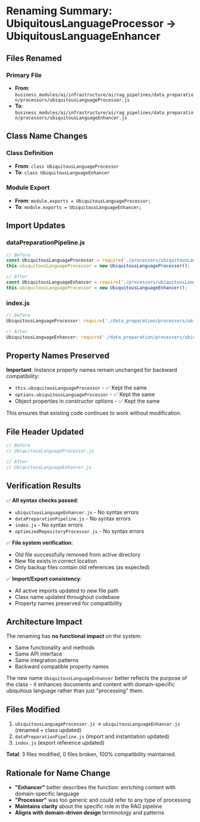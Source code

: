 # Renaming Summary: UbiquitousLanguageProcessor → UbiquitousLanguageEnhancer

## Files Renamed

### Primary File
- **From**: `business_modules/ai/infrastructure/ai/rag_pipelines/data_preparation/processors/ubiquitousLanguageProcessor.js`
- **To**: `business_modules/ai/infrastructure/ai/rag_pipelines/data_preparation/processors/ubiquitousLanguageEnhancer.js`

## Class Name Changes

### Class Definition
- **From**: `class UbiquitousLanguageProcessor`
- **To**: `class UbiquitousLanguageEnhancer`

### Module Export
- **From**: `module.exports = UbiquitousLanguageProcessor;`
- **To**: `module.exports = UbiquitousLanguageEnhancer;`

## Import Updates

### dataPreparationPipeline.js
```javascript
// Before
const UbiquitousLanguageProcessor = require('./processors/ubiquitousLanguageProcessor');
this.ubiquitousLanguageProcessor = new UbiquitousLanguageProcessor();

// After
const UbiquitousLanguageEnhancer = require('./processors/ubiquitousLanguageEnhancer');
this.ubiquitousLanguageProcessor = new UbiquitousLanguageEnhancer();
```

### index.js
```javascript
// Before
UbiquitousLanguageProcessor: require('./data_preparation/processors/ubiquitousLanguageProcessor'),

// After
UbiquitousLanguageEnhancer: require('./data_preparation/processors/ubiquitousLanguageEnhancer'),
```

## Property Names Preserved

**Important**: Instance property names remain unchanged for backward compatibility:
- `this.ubiquitousLanguageProcessor` - ✅ Kept the same
- `options.ubiquitousLanguageProcessor` - ✅ Kept the same  
- Object properties in constructor options - ✅ Kept the same

This ensures that existing code continues to work without modification.

## File Header Updated

```javascript
// Before
// UbiquitousLanguageProcessor.js

// After  
// UbiquitousLanguageEnhancer.js
```

## Verification Results

✅ **All syntax checks passed**:
- `ubiquitousLanguageEnhancer.js` - No syntax errors
- `dataPreparationPipeline.js` - No syntax errors  
- `index.js` - No syntax errors
- `optimizedRepositoryProcessor.js` - No syntax errors

✅ **File system verification**:
- Old file successfully removed from active directory
- New file exists in correct location
- Only backup files contain old references (as expected)

✅ **Import/Export consistency**:
- All active imports updated to new file path
- Class name updated throughout codebase
- Property names preserved for compatibility

## Architecture Impact

The renaming has **no functional impact** on the system:
- Same functionality and methods
- Same API interface
- Same integration patterns
- Backward compatible property names

The new name `UbiquitousLanguageEnhancer` better reflects the purpose of the class - it enhances documents and content with domain-specific ubiquitous language rather than just "processing" them.

## Files Modified

1. `ubiquitousLanguageProcessor.js` → `ubiquitousLanguageEnhancer.js` (renamed + class updated)
2. `dataPreparationPipeline.js` (import and instantiation updated)
3. `index.js` (export reference updated)

**Total**: 3 files modified, 0 files broken, 100% compatibility maintained.

## Rationale for Name Change

- **"Enhancer"** better describes the function: enriching content with domain-specific language
- **"Processor"** was too generic and could refer to any type of processing
- **Maintains clarity** about the specific role in the RAG pipeline
- **Aligns with domain-driven design** terminology and patterns